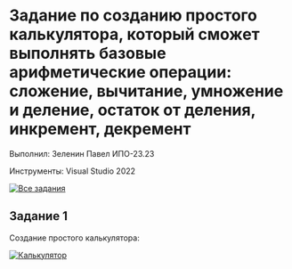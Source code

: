 # Задание по созданию простого калькулятора, который сможет выполнять базовые арифметические операции: сложение, вычитание, умножение и деление, остаток от деления, инкремент, декремент
Выполнил: Зеленин Павел ИПО-23.23

Инструменты: Visual Studio 2022

[![Все задания](https://img.shields.io/badge/📁_Все_задания-607D8B?style=for-the-badge&logo=github&logoColor=white)](https://github.com/MinorityKilla/homeworkZelenin/tree/main/Tasks)

## Задание 1
Создание простого калькулятора:

[![Калькулятор](https://img.shields.io/badge/📚_Изучение_переменных-009688?style=for-the-badge&logo=csharp&logoColor=white)](https://github.com/MinorityKilla/homeworkZelenin/blob/main/Tasks/Изучение%20переменных%20и%20констант%2C%20литералов%2C%20типов%20данных%2C%20консольный%20вводвывод/Program.cs)
